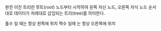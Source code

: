 
완전 이진 트리란 루트(root) 노드부터 시작하여 왼쪽 자신 노드, 오른쪽 자식 노드 순서대로 데이터가 차례대로 삽입되는 트리(tree)를 의미한다.

홀수 일 때는 항상 왼쪽에 위치
짝수 일때 는 항상 오른쪽에 위치

